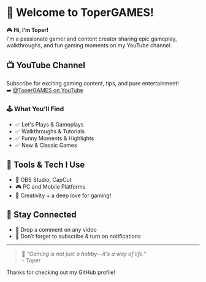 # 👋 Welcome to ToperGAMES!

🎮 **Hi, I’m Toper!**  
I'm a passionate gamer and content creator sharing epic gameplay, walkthroughs, and fun gaming moments on my YouTube channel.

## 📺 YouTube Channel

Subscribe for exciting gaming content, tips, and pure entertainment!  
➡️ [@ToperGAMES on YouTube](https://www.youtube.com/@ToperGAMES)

### 🕹️ What You’ll Find

- ✅ Let's Plays & Gameplays  
- ✅ Walkthroughs & Tutorials  
- ✅ Funny Moments & Highlights  
- ✅ New & Classic Games

## 🔧 Tools & Tech I Use

- 🎥 OBS Studio, CapCut  
- 🎮 PC and Mobile Platforms  
- 🧠 Creativity + a deep love for gaming!

## 🌟 Stay Connected

- 💬 Drop a comment on any video  
- 🔔 Don’t forget to subscribe & turn on notifications

---

> 🚀 *"Gaming is not just a hobby—it's a way of life."*  
> – Toper

Thanks for checking out my GitHub profile!
